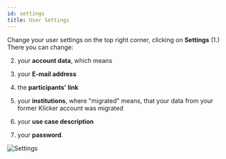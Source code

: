 ```yaml
---
id: settings
title: User Settings
---
```


Change your user settings on the top right corner, clicking on **Settings** (1.) 
There you can change:

2. your **account data**, which means

3. your **E-mail address**
4. the **participants' link**
5. your **institutions**, where "migrated" means, that your data from your former Klicker account was migrated
6. your **use case description**
7. your **password**.


![Settings](assets/user_settings.png)
